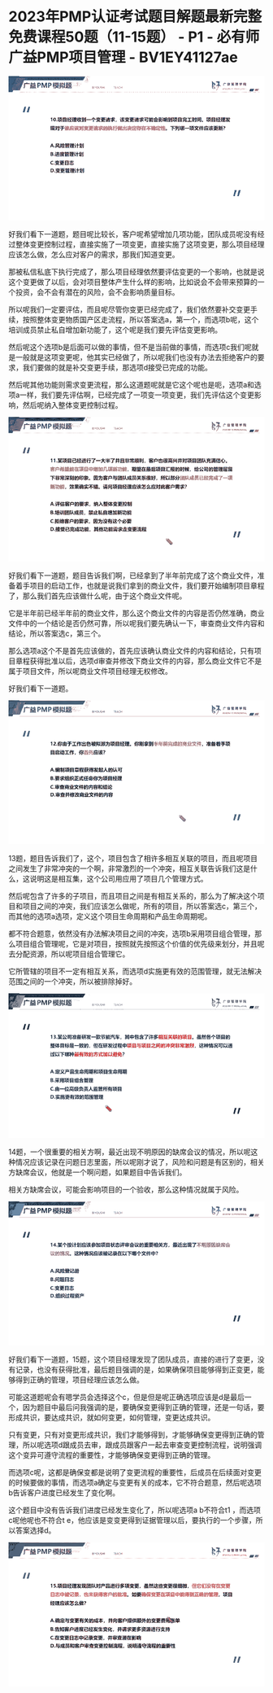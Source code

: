 # 2023年PMP认证考试题目解题最新完整免费课程50题（11-15题） - P1 - 必有师广益PMP项目管理 - BV1EY41127ae

![](img/aae81cc208a42603cca37577e0dc1925_0.png)

好我们看下一道题，题目呢比较长，客户呢希望增加几项功能，团队成员呢没有经过整体变更控制过程，直接实施了一项变更，直接实施了这项变更，那么项目经理应该怎么做，怎么应对客户的需求，那我们知道变更。

那被私信私底下执行完成了，那么项目经理依然要评估变更的一个影响，也就是说这个变更做了以后，会对项目整体产生什么样的影响，比如说会不会带来预算的一个投资，会不会有潜在的风险，会不会影响质量目标。

所以呢我们一定要评估，而且呢尽管你变更已经完成了，我们依然要补交变更手续，按照整体变更物质国产区走流程，所以答案选a，第一个，而选项b呢，这个培训成员禁止私自增加新功能了，这个呢是我们要先评估变更影响。

然后呢这个选项b是后面可以做的事情，但不是当前做的事情，而选项c我们呢就是一般就是这项变更呢，他其实已经做了，所以呢我们也没有办法去拒绝客户的要求，我们要做的就是补交变更手续，那选项d接受已完成的功能。

然后呢其他功能则需求变更流程，那么这道题呢就是它这个呢也是呃，选项a和选项a一样，我们要先评估啊，已经完成了一项变一项变更，我们先评估这个变更影响，然后呢纳入整体变更控制过程。



![](img/aae81cc208a42603cca37577e0dc1925_2.png)

好我们看下一道题，题目告诉我们啊，已经拿到了半年前完成了这个商业文件，准备着手项目的启动工作，也就是说我们拿到的商业文件，我们要开始编制项目章程了，那么我们首先应该做什么呢，由于这个商业文件呢。

它是半年前已经半年前的商业文件，那么这个商业文件的内容是否仍然准确，商业文件中的一个结论是否仍然可靠，所以呢我们要先确认一下，审查商业文件内容和结论，所以答案选c，第三个。

那么选项a这个不是首先应该做的，首先应该确认商业文件的内容和结论，只有项目章程获得批准以后，选项d审查并修改下商业文件的内容，那么商业文件它不是属于项目文件，所以呢商业文件项目经理无权修改。

好我们看下一道题。

![](img/aae81cc208a42603cca37577e0dc1925_4.png)

13题，题目告诉我们了，这个，项目包含了相许多相互关联的项目，而且呢项目之间发生了非常冲突的一个啊，非常激烈的一个冲突，相互关联告诉我们这是什么，这说明这是相互集，这个公司用应用了项目几个管理方式。

然后呢包含了许多的子项目，而且项目之间是有相互关系的，那么为了解决这个项目和项目之间的冲突，我们应该怎么做呢，所有的项目，所以答案选c，第三个，而其他的选项a选项，定义这个项目生命周期和产品生命周期呢。

都不符合题意，依然没有办法解决项目之间的冲突，选项b采用项目组合管理，那么项目组合管理呢，它是对项目，按照就先按照这个价值的优先级来划分，并且呢去分配资源，所以呢项目组合管理它。

它所管辖的项目不一定有相互关系，而选项d实施更有效的范围管理，就无法解决范围之间的一个冲突，所以被排除掉好。



![](img/aae81cc208a42603cca37577e0dc1925_6.png)

14题，一个很重要的相关方啊，最近出现不明原因的缺席会议的情况，所以呢这种情况应该记录在问题日志里面，所以呢刚才说了，风险和问题是有区别的，相关方缺席会议，他就是一个啊问题，如果题目中告诉我们。

相关方缺席会议，可能会影响项目的一个验收，那么这种情况就属于风险。

![](img/aae81cc208a42603cca37577e0dc1925_8.png)

好我们看下一道题，15题，这个项目经理发现了团队成员，直接的进行了变更，没有记录，也没有获得批准，最后题目强调的是，如果确保项目能够得到正变更，能够得到正确的管理，项目经理应该怎么做。

可能这道题呢会有嗯学员会选择这个c，但是但是呢正确选项应该是d是最后一个，因为题目中最后问我强调的是，要确保变更得到正确的管理，还是一句话，要形成共识，要达成共识，就如何变更，如何管理，变更达成共识。

只有变更，只有对变更形成共识，我们才能够得到，才能够确保变更得到正确的管理，所以呢选项d跟成员去审，跟成员跟客户一起去审查变更控制流程，说明强调这个变异可遵守流程的重要性，才能够确保变更得到正确的管理。

而选项c呢，这都是确保变都是说明了变更流程的重要性，后成员在后续面对变更的时候要做的事情，而选项a确定与变更有关的成本，它不符合题意，然后呢选项b告诉客户进度已经发生了变化啊。

这个题目中没有告诉我们进度已经发生变化了，所以呢选项a b不符合t1 ，而选项c呢他呢也不符合t e，他应该是变变更得到证据管理以后，要执行的一个步骤，所以答案选择d。



![](img/aae81cc208a42603cca37577e0dc1925_10.png)